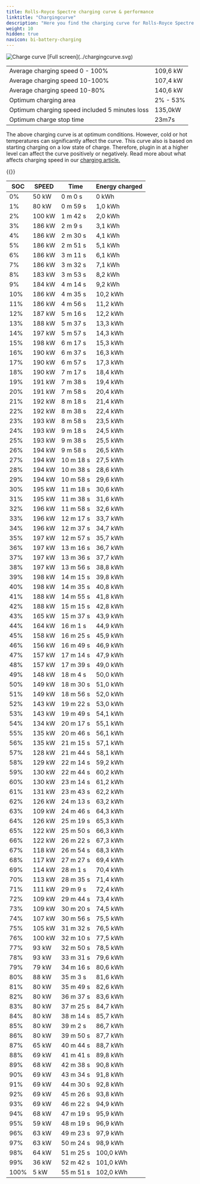 ```yaml
---
title: Rolls-Royce Spectre charging curve & performance
linktitle: "Chargingcurve"
description: "Here you find the charging curve for Rolls-Royce Spectre. "
weight: 10
hidden: true
navicon: bi-battery-charging
---
```

<!-- markdownlint-disable MD033 -->
<img src="../chargingcurve.svg" alt="Charge curve" class="img-fluid">
[Full screen](../chargingcurve.svg)

<table class="table">
<tbody>
<tr>
<td>Average charging speed 0 - 100% </td><td>109,6 kW</td>
</tr>
<tr>
<td>Average charging speed 10-100% </td><td>107,4 kW</td>
</tr>
<tr>
<td>Average charging speed 10-80% </td><td>140,6 kW</td>
</tr>
<tr>
<td>Optimum charging area</td><td>2% - 53%</td>
</tr>
<tr>
</tr>
<td>Optimum charging speed included 5 minutes loss</td><td>135,0kW</td>
<tr>
<td>Optimum charge stop time </td><td>23m7s</td>
</tr>
</tbody>
</table>


The above charging curve is at optimum conditions. However, cold or hot temperatures can significantly affect the curve. This curve also is based on starting charging on a low state of charge. Therefore, plugin in at a higher level can affect the curve positively or negatively. Read more about what affects charging speed in our [charging article.](../../../../../technology/battery/charging/) 


{{<evkxdisplayaddarticle />}}
<table class="table">
<thead>
<tr><th>SOC</th><th>SPEED</th><th>Time</th><th>Energy charged</th></tr>
</thead>
<tbody>
<tr>
<td>0%</td><td>50 kW</td><td> 0 m 0 s </td><td>0 kWh </td>
</tr>
<tr>
<td>1%</td><td>80 kW</td><td> 0 m 59 s </td><td>1,0 kWh </td>
</tr>
<tr>
<td>2%</td><td>100 kW</td><td> 1 m 42 s </td><td>2,0 kWh </td>
</tr>
<tr>
<td>3%</td><td>186 kW</td><td> 2 m 9 s </td><td>3,1 kWh </td>
</tr>
<tr>
<td>4%</td><td>186 kW</td><td> 2 m 30 s </td><td>4,1 kWh </td>
</tr>
<tr>
<td>5%</td><td>186 kW</td><td> 2 m 51 s </td><td>5,1 kWh </td>
</tr>
<tr>
<td>6%</td><td>186 kW</td><td> 3 m 11 s </td><td>6,1 kWh </td>
</tr>
<tr>
<td>7%</td><td>186 kW</td><td> 3 m 32 s </td><td>7,1 kWh </td>
</tr>
<tr>
<td>8%</td><td>183 kW</td><td> 3 m 53 s </td><td>8,2 kWh </td>
</tr>
<tr>
<td>9%</td><td>184 kW</td><td> 4 m 14 s </td><td>9,2 kWh </td>
</tr>
<tr>
<td>10%</td><td>186 kW</td><td> 4 m 35 s </td><td>10,2 kWh </td>
</tr>
<tr>
<td>11%</td><td>186 kW</td><td> 4 m 56 s </td><td>11,2 kWh </td>
</tr>
<tr>
<td>12%</td><td>187 kW</td><td> 5 m 16 s </td><td>12,2 kWh </td>
</tr>
<tr>
<td>13%</td><td>188 kW</td><td> 5 m 37 s </td><td>13,3 kWh </td>
</tr>
<tr>
<td>14%</td><td>197 kW</td><td> 5 m 57 s </td><td>14,3 kWh </td>
</tr>
<tr>
<td>15%</td><td>198 kW</td><td> 6 m 17 s </td><td>15,3 kWh </td>
</tr>
<tr>
<td>16%</td><td>190 kW</td><td> 6 m 37 s </td><td>16,3 kWh </td>
</tr>
<tr>
<td>17%</td><td>190 kW</td><td> 6 m 57 s </td><td>17,3 kWh </td>
</tr>
<tr>
<td>18%</td><td>190 kW</td><td> 7 m 17 s </td><td>18,4 kWh </td>
</tr>
<tr>
<td>19%</td><td>191 kW</td><td> 7 m 38 s </td><td>19,4 kWh </td>
</tr>
<tr>
<td>20%</td><td>191 kW</td><td> 7 m 58 s </td><td>20,4 kWh </td>
</tr>
<tr>
<td>21%</td><td>192 kW</td><td> 8 m 18 s </td><td>21,4 kWh </td>
</tr>
<tr>
<td>22%</td><td>192 kW</td><td> 8 m 38 s </td><td>22,4 kWh </td>
</tr>
<tr>
<td>23%</td><td>193 kW</td><td> 8 m 58 s </td><td>23,5 kWh </td>
</tr>
<tr>
<td>24%</td><td>193 kW</td><td> 9 m 18 s </td><td>24,5 kWh </td>
</tr>
<tr>
<td>25%</td><td>193 kW</td><td> 9 m 38 s </td><td>25,5 kWh </td>
</tr>
<tr>
<td>26%</td><td>194 kW</td><td> 9 m 58 s </td><td>26,5 kWh </td>
</tr>
<tr>
<td>27%</td><td>194 kW</td><td> 10 m 18 s </td><td>27,5 kWh </td>
</tr>
<tr>
<td>28%</td><td>194 kW</td><td> 10 m 38 s </td><td>28,6 kWh </td>
</tr>
<tr>
<td>29%</td><td>194 kW</td><td> 10 m 58 s </td><td>29,6 kWh </td>
</tr>
<tr>
<td>30%</td><td>195 kW</td><td> 11 m 18 s </td><td>30,6 kWh </td>
</tr>
<tr>
<td>31%</td><td>195 kW</td><td> 11 m 38 s </td><td>31,6 kWh </td>
</tr>
<tr>
<td>32%</td><td>196 kW</td><td> 11 m 58 s </td><td>32,6 kWh </td>
</tr>
<tr>
<td>33%</td><td>196 kW</td><td> 12 m 17 s </td><td>33,7 kWh </td>
</tr>
<tr>
<td>34%</td><td>196 kW</td><td> 12 m 37 s </td><td>34,7 kWh </td>
</tr>
<tr>
<td>35%</td><td>197 kW</td><td> 12 m 57 s </td><td>35,7 kWh </td>
</tr>
<tr>
<td>36%</td><td>197 kW</td><td> 13 m 16 s </td><td>36,7 kWh </td>
</tr>
<tr>
<td>37%</td><td>197 kW</td><td> 13 m 36 s </td><td>37,7 kWh </td>
</tr>
<tr>
<td>38%</td><td>197 kW</td><td> 13 m 56 s </td><td>38,8 kWh </td>
</tr>
<tr>
<td>39%</td><td>198 kW</td><td> 14 m 15 s </td><td>39,8 kWh </td>
</tr>
<tr>
<td>40%</td><td>198 kW</td><td> 14 m 35 s </td><td>40,8 kWh </td>
</tr>
<tr>
<td>41%</td><td>188 kW</td><td> 14 m 55 s </td><td>41,8 kWh </td>
</tr>
<tr>
<td>42%</td><td>188 kW</td><td> 15 m 15 s </td><td>42,8 kWh </td>
</tr>
<tr>
<td>43%</td><td>165 kW</td><td> 15 m 37 s </td><td>43,9 kWh </td>
</tr>
<tr>
<td>44%</td><td>164 kW</td><td> 16 m 1 s </td><td>44,9 kWh </td>
</tr>
<tr>
<td>45%</td><td>158 kW</td><td> 16 m 25 s </td><td>45,9 kWh </td>
</tr>
<tr>
<td>46%</td><td>156 kW</td><td> 16 m 49 s </td><td>46,9 kWh </td>
</tr>
<tr>
<td>47%</td><td>157 kW</td><td> 17 m 14 s </td><td>47,9 kWh </td>
</tr>
<tr>
<td>48%</td><td>157 kW</td><td> 17 m 39 s </td><td>49,0 kWh </td>
</tr>
<tr>
<td>49%</td><td>148 kW</td><td> 18 m 4 s </td><td>50,0 kWh </td>
</tr>
<tr>
<td>50%</td><td>149 kW</td><td> 18 m 30 s </td><td>51,0 kWh </td>
</tr>
<tr>
<td>51%</td><td>149 kW</td><td> 18 m 56 s </td><td>52,0 kWh </td>
</tr>
<tr>
<td>52%</td><td>143 kW</td><td> 19 m 22 s </td><td>53,0 kWh </td>
</tr>
<tr>
<td>53%</td><td>143 kW</td><td> 19 m 49 s </td><td>54,1 kWh </td>
</tr>
<tr>
<td>54%</td><td>134 kW</td><td> 20 m 17 s </td><td>55,1 kWh </td>
</tr>
<tr>
<td>55%</td><td>135 kW</td><td> 20 m 46 s </td><td>56,1 kWh </td>
</tr>
<tr>
<td>56%</td><td>135 kW</td><td> 21 m 15 s </td><td>57,1 kWh </td>
</tr>
<tr>
<td>57%</td><td>128 kW</td><td> 21 m 44 s </td><td>58,1 kWh </td>
</tr>
<tr>
<td>58%</td><td>129 kW</td><td> 22 m 14 s </td><td>59,2 kWh </td>
</tr>
<tr>
<td>59%</td><td>130 kW</td><td> 22 m 44 s </td><td>60,2 kWh </td>
</tr>
<tr>
<td>60%</td><td>130 kW</td><td> 23 m 14 s </td><td>61,2 kWh </td>
</tr>
<tr>
<td>61%</td><td>131 kW</td><td> 23 m 43 s </td><td>62,2 kWh </td>
</tr>
<tr>
<td>62%</td><td>126 kW</td><td> 24 m 13 s </td><td>63,2 kWh </td>
</tr>
<tr>
<td>63%</td><td>109 kW</td><td> 24 m 46 s </td><td>64,3 kWh </td>
</tr>
<tr>
<td>64%</td><td>126 kW</td><td> 25 m 19 s </td><td>65,3 kWh </td>
</tr>
<tr>
<td>65%</td><td>122 kW</td><td> 25 m 50 s </td><td>66,3 kWh </td>
</tr>
<tr>
<td>66%</td><td>122 kW</td><td> 26 m 22 s </td><td>67,3 kWh </td>
</tr>
<tr>
<td>67%</td><td>118 kW</td><td> 26 m 54 s </td><td>68,3 kWh </td>
</tr>
<tr>
<td>68%</td><td>117 kW</td><td> 27 m 27 s </td><td>69,4 kWh </td>
</tr>
<tr>
<td>69%</td><td>114 kW</td><td> 28 m 1 s </td><td>70,4 kWh </td>
</tr>
<tr>
<td>70%</td><td>113 kW</td><td> 28 m 35 s </td><td>71,4 kWh </td>
</tr>
<tr>
<td>71%</td><td>111 kW</td><td> 29 m 9 s </td><td>72,4 kWh </td>
</tr>
<tr>
<td>72%</td><td>109 kW</td><td> 29 m 44 s </td><td>73,4 kWh </td>
</tr>
<tr>
<td>73%</td><td>109 kW</td><td> 30 m 20 s </td><td>74,5 kWh </td>
</tr>
<tr>
<td>74%</td><td>107 kW</td><td> 30 m 56 s </td><td>75,5 kWh </td>
</tr>
<tr>
<td>75%</td><td>105 kW</td><td> 31 m 32 s </td><td>76,5 kWh </td>
</tr>
<tr>
<td>76%</td><td>100 kW</td><td> 32 m 10 s </td><td>77,5 kWh </td>
</tr>
<tr>
<td>77%</td><td>93 kW</td><td> 32 m 50 s </td><td>78,5 kWh </td>
</tr>
<tr>
<td>78%</td><td>93 kW</td><td> 33 m 31 s </td><td>79,6 kWh </td>
</tr>
<tr>
<td>79%</td><td>79 kW</td><td> 34 m 16 s </td><td>80,6 kWh </td>
</tr>
<tr>
<td>80%</td><td>88 kW</td><td> 35 m 3 s </td><td>81,6 kWh </td>
</tr>
<tr>
<td>81%</td><td>80 kW</td><td> 35 m 49 s </td><td>82,6 kWh </td>
</tr>
<tr>
<td>82%</td><td>80 kW</td><td> 36 m 37 s </td><td>83,6 kWh </td>
</tr>
<tr>
<td>83%</td><td>80 kW</td><td> 37 m 25 s </td><td>84,7 kWh </td>
</tr>
<tr>
<td>84%</td><td>80 kW</td><td> 38 m 14 s </td><td>85,7 kWh </td>
</tr>
<tr>
<td>85%</td><td>80 kW</td><td> 39 m 2 s </td><td>86,7 kWh </td>
</tr>
<tr>
<td>86%</td><td>80 kW</td><td> 39 m 50 s </td><td>87,7 kWh </td>
</tr>
<tr>
<td>87%</td><td>65 kW</td><td> 40 m 44 s </td><td>88,7 kWh </td>
</tr>
<tr>
<td>88%</td><td>69 kW</td><td> 41 m 41 s </td><td>89,8 kWh </td>
</tr>
<tr>
<td>89%</td><td>68 kW</td><td> 42 m 38 s </td><td>90,8 kWh </td>
</tr>
<tr>
<td>90%</td><td>69 kW</td><td> 43 m 34 s </td><td>91,8 kWh </td>
</tr>
<tr>
<td>91%</td><td>69 kW</td><td> 44 m 30 s </td><td>92,8 kWh </td>
</tr>
<tr>
<td>92%</td><td>69 kW</td><td> 45 m 26 s </td><td>93,8 kWh </td>
</tr>
<tr>
<td>93%</td><td>69 kW</td><td> 46 m 22 s </td><td>94,9 kWh </td>
</tr>
<tr>
<td>94%</td><td>68 kW</td><td> 47 m 19 s </td><td>95,9 kWh </td>
</tr>
<tr>
<td>95%</td><td>59 kW</td><td> 48 m 19 s </td><td>96,9 kWh </td>
</tr>
<tr>
<td>96%</td><td>63 kW</td><td> 49 m 23 s </td><td>97,9 kWh </td>
</tr>
<tr>
<td>97%</td><td>63 kW</td><td> 50 m 24 s </td><td>98,9 kWh </td>
</tr>
<tr>
<td>98%</td><td>64 kW</td><td> 51 m 25 s </td><td>100,0 kWh </td>
</tr>
<tr>
<td>99%</td><td>36 kW</td><td> 52 m 42 s </td><td>101,0 kWh </td>
</tr>
<tr>
<td>100%</td><td>5 kW</td><td> 55 m 51 s </td><td>102,0 kWh </td>
</tr>
</tbody>
</table>

